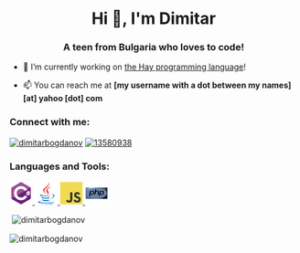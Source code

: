<h1 align="center">Hi 👋, I'm Dimitar</h1>
<h3 align="center">A teen from Bulgaria who loves to code!</h3>

- 🔭 I’m currently working on [the Hay programming language](https://github.com/haylang/hayc)!

- 📫 You can reach me at **[my username with a dot between my names] [at] yahoo [dot] com**

<h3 align="left">Connect with me:</h3>
<p align="left">
<a href="https://dev.to/dimitarbogdanov" target="blank"><img align="center" src="https://raw.githubusercontent.com/rahuldkjain/github-profile-readme-generator/master/src/images/icons/Social/devto.svg" alt="dimitarbogdanov" height="30" width="40" /></a>
<a href="https://stackoverflow.com/users/13580938" target="blank"><img align="center" src="https://raw.githubusercontent.com/rahuldkjain/github-profile-readme-generator/master/src/images/icons/Social/stack-overflow.svg" alt="13580938" height="30" width="40" /></a>
</p>

<h3 align="left">Languages and Tools:</h3>
<p align="left"> <a href="https://www.w3schools.com/cs/" target="_blank" rel="noreferrer"> <img src="https://raw.githubusercontent.com/devicons/devicon/master/icons/csharp/csharp-original.svg" alt="csharp" width="40" height="40"/> </a> <a href="https://www.java.com" target="_blank" rel="noreferrer"> <img src="https://raw.githubusercontent.com/devicons/devicon/master/icons/java/java-original.svg" alt="java" width="40" height="40"/> </a> <a href="https://developer.mozilla.org/en-US/docs/Web/JavaScript" target="_blank" rel="noreferrer"> <img src="https://raw.githubusercontent.com/devicons/devicon/master/icons/javascript/javascript-original.svg" alt="javascript" width="40" height="40"/> </a> <a href="https://www.php.net" target="_blank" rel="noreferrer"> <img src="https://raw.githubusercontent.com/devicons/devicon/master/icons/php/php-original.svg" alt="php" width="40" height="40"/> </a> </p>

<p>&nbsp;<img align="center" src="https://github-readme-stats.vercel.app/api?username=dimitarbogdanov&show_icons=true&locale=en" alt="dimitarbogdanov" /></p>

<p><img align="center" src="https://github-readme-streak-stats.herokuapp.com/?user=dimitarbogdanov&" alt="dimitarbogdanov" /></p>
